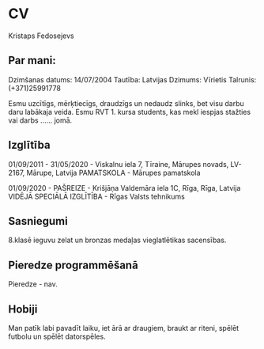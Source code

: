 # CV
Kristaps Fedosejevs



## Par mani: 
Dzimšanas datums: 14/07/2004 
Tautība: Latvijas 
Dzimums: Vīrietis 
Talrunis: (+371)25991778

Esmu uzcītīgs, mērķtiecīgs, draudzīgs un nedaudz slinks, bet visu darbu daru labākaja veida. 
Esmu RVT 1. kursa students, kas mekl iespjas stažties vai
darbs ...... jomā.


## Izglītība
01/09/2011 - 31/05/2020 - Viskalnu iela 7, Tīraine, Mārupes novads, LV-2167, Mārupe, Latvija
PAMATSKOLA - Mārupes pamatskola

01/09/2020 - PAŠREIZE - Krišjāņa Valdemāra iela 1C, Rīga, Rīga, Latvija
VIDĒJĀ SPECIĀLĀ IZGLĪTĪBA - Rīgas Valsts tehnikums

## Sasniegumi
8.klasē ieguvu zelat un bronzas medaļas vieglatlētikas sacensības.


## Pieredze programmēšanā
Pieredze - nav.


## Hobiji
Man patīk labi pavadīt laiku, iet ārā ar draugiem, braukt ar riteni, spēlēt futbolu un spēlēt datorspēles.
